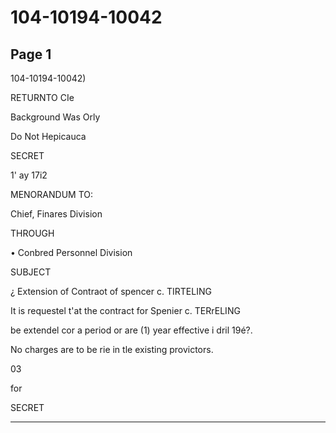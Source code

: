 # 104-10194-10042

## Page 1

104-10194-10042)

RETURNTO CIe

Background Was Orly

Do Not Hepicauca

SECRET

1' ay 17i2

MENORANDUM TO:

Chief, Finares Division

THROUGH

• Conbred Personnel Division

SUBJECT

¿ Extension of Contraot of spencer c. TIRTELING

It is requestel t'at the contract for Spenier c. TERrELING

be extendel cor a period or are (1) year effective i dril 19é?.

No charges are to be rie in tle existing provictors.

03

for

SECRET

---

